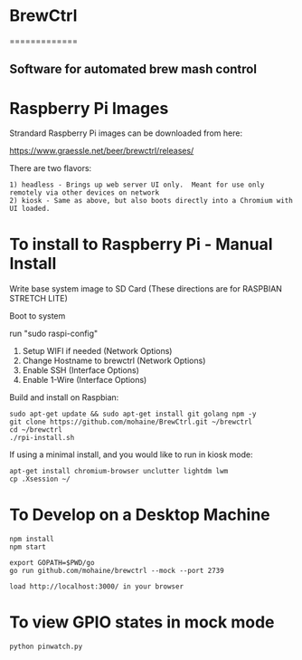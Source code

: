 # BrewCtrl
=============

Software for automated brew mash control
-------------

# Raspberry Pi Images

Strandard Raspberry Pi images can be downloaded from here:

https://www.graessle.net/beer/brewctrl/releases/

There are two flavors:

    1) headless - Brings up web server UI only.  Meant for use only remotely via other devices on network
    2) kiosk - Same as above, but also boots directly into a Chromium with UI loaded.


# To install to Raspberry Pi - Manual Install

Write base system image to SD Card (These directions are for RASPBIAN STRETCH LITE)

Boot to system

run  "sudo raspi-config"
   1) Setup WIFI if needed (Network Options)
   2) Change Hostname to brewctrl (Network Options)
   3) Enable SSH (Interface Options)
   4) Enable 1-Wire (Interface Options)


Build and install on Raspbian:

    sudo apt-get update && sudo apt-get install git golang npm -y
    git clone https://github.com/mohaine/BrewCtrl.git ~/brewctrl
    cd ~/brewctrl
    ./rpi-install.sh

If using a minimal install, and you would like to run in kiosk mode:

    apt-get install chromium-browser unclutter lightdm lwm
    cp .Xsession ~/



# To Develop on a Desktop Machine
    
    npm install
    npm start
    
    export GOPATH=$PWD/go
    go run github.com/mohaine/brewctrl --mock --port 2739

    load http://localhost:3000/ in your browser

# To view GPIO states in mock mode  

    python pinwatch.py 

